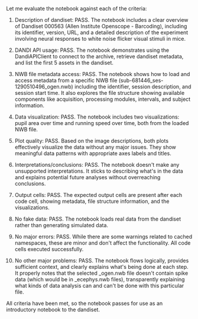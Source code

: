 Let me evaluate the notebook against each of the criteria:

1. Description of dandiset: PASS. The notebook includes a clear overview of Dandiset 000563 (Allen Institute Openscope - Barcoding), including its identifier, version, URL, and a detailed description of the experiment involving neural responses to white noise flicker visual stimuli in mice.

2. DANDI API usage: PASS. The notebook demonstrates using the DandiAPIClient to connect to the archive, retrieve dandiset metadata, and list the first 5 assets in the dandiset.

3. NWB file metadata access: PASS. The notebook shows how to load and access metadata from a specific NWB file (sub-681446_ses-1290510496_ogen.nwb) including the identifier, session description, and session start time. It also explores the file structure showing available components like acquisition, processing modules, intervals, and subject information.

4. Data visualization: PASS. The notebook includes two visualizations: pupil area over time and running speed over time, both from the loaded NWB file.

5. Plot quality: PASS. Based on the image descriptions, both plots effectively visualize the data without any major issues. They show meaningful data patterns with appropriate axes labels and titles.

6. Interpretations/conclusions: PASS. The notebook doesn't make any unsupported interpretations. It sticks to describing what's in the data and explains potential future analyses without overreaching conclusions.

7. Output cells: PASS. The expected output cells are present after each code cell, showing metadata, file structure information, and the visualizations.

8. No fake data: PASS. The notebook loads real data from the dandiset rather than generating simulated data.

9. No major errors: PASS. While there are some warnings related to cached namespaces, these are minor and don't affect the functionality. All code cells executed successfully.

10. No other major problems: PASS. The notebook flows logically, provides sufficient context, and clearly explains what's being done at each step. It properly notes that the selected _ogen.nwb file doesn't contain spike data (which would be in _ecephys.nwb files), transparently explaining what kinds of data analysis can and can't be done with this particular file.

All criteria have been met, so the notebook passes for use as an introductory notebook to the dandiset.